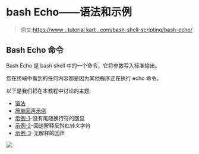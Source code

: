 # bash Echo——语法和示例

> 原文:[https://www . tutorial kart . com/bash-shell-scripting/bash-echo/](https://www.tutorialkart.com/bash-shell-scripting/bash-echo/)

## Bash Echo 命令

Bash Echo 是 bash shell 中的一个命令，它将参数写入标准输出。

您在终端中看到的任何内容都是因为其他程序正在执行 echo 命令。

以下是我们将在本教程中讨论的主题:

*   [语法](#Syntax)
*   [简单回声示例](#Simple-Echo-Example)
*   [示例-1](#Echo-without-Newline)–没有尾随换行符的回显
*   [示例-2](#Example-Echo-Interpret-Backslash)–回送解释反斜杠转义字符
*   [示例-3](#Example-3)–无解释的回声

[![](../Images/925da31b32d6bc3827932f6c8afb11bb.png)](https://www.tutorialkart.com/)